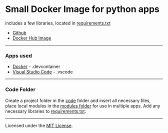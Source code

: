 # Small Docker Image for python apps
includes a few libraries, located in [requirements.txt](.devcontainer/requirements.txt)
- [Github](https://github.com/JacobMannix/docker_python)
- [Docker Hub Image](https://hub.docker.com/repository/docker/jmannix3/docker_python)

---

### Apps used
- [Docker](https://www.docker.com/) - .devcontainer
- [Visual Studio Code](https://code.visualstudio.com/) - .vscode

---

### Code Folder
Create a project folder in the [code](code) folder and insert all necessary files, place local modules in the [modules folder](code/modules) for use in multiple apps. Add any necessary libraries to [requirements.txt](.devcontainer/requirements.txt).

---

Licensed under the [MIT License](LICENSE).
